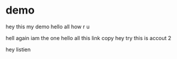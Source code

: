 # demo

hey this my demo 
hello all how r u




hell again iam the one 
hello all this link copy 
hey try this is accout 2 


hey listien 

